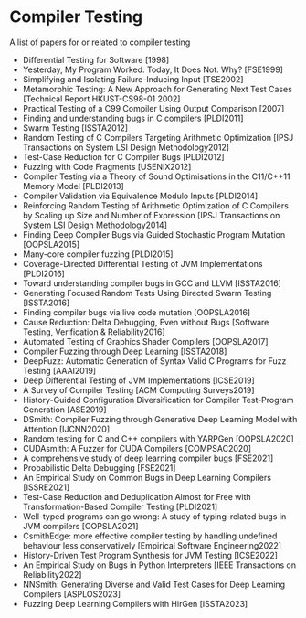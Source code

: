 # Compiler Testing
A list of papers for or related to compiler testing

+ Differential Testing for Software [1998]
+ Yesterday, My Program Worked. Today, It Does Not. Why? [FSE1999]
+ Simplifying and Isolating Failure-Inducing Input [TSE2002]
+ Metamorphic Testing: A New Approach for Generating Next Test Cases [Technical Report HKUST-CS98-01 2002]
+ Practical Testing of a C99 Compiler Using Output Comparison [2007]
+ Finding and understanding bugs in C compilers [PLDI2011]
+ Swarm Testing [ISSTA2012]
+ Random Testing of C Compilers Targeting Arithmetic Optimization [IPSJ Transactions on System LSI Design Methodology2012]
+ Test-Case Reduction for C Compiler Bugs [PLDI2012]
+ Fuzzing with Code Fragments [USENIX2012]
+ Compiler Testing via a Theory of Sound Optimisations in the C11/C++11 Memory Model [PLDI2013]
+ Compiler Validation via Equivalence Modulo Inputs [PLDI2014]
+ Reinforcing Random Testing of Arithmetic Optimization of C Compilers by Scaling up Size and Number of Expression [IPSJ Transactions on System LSI Design Methodology2014]
+ Finding Deep Compiler Bugs via Guided Stochastic Program Mutation [OOPSLA2015]
+ Many-core compiler fuzzing [PLDI2015]
+ Coverage-Directed Differential Testing of JVM Implementations [PLDI2016]
+ Toward understanding compiler bugs in GCC and LLVM [ISSTA2016]
+ Generating Focused Random Tests Using Directed Swarm Testing [ISSTA2016]
+ Finding compiler bugs via live code mutation [OOPSLA2016]
+ Cause Reduction: Delta Debugging, Even without Bugs [Software Testing, Verification & Reliability2016]
+ Automated Testing of Graphics Shader Compilers [OOPSLA2017]
+ Compiler Fuzzing through Deep Learning [ISSTA2018]
+ DeepFuzz: Automatic Generation of Syntax Valid C Programs for Fuzz Testing [AAAI2019]
+ Deep Differential Testing of JVM Implementations [ICSE2019]
+ A Survey of Compiler Testing [ACM Computing Surveys2019]
+ History-Guided Configuration Diversification for Compiler Test-Program Generation [ASE2019]
+ DSmith: Compiler Fuzzing through Generative Deep Learning Model with Attention [IJCNN2020]
+ Random testing for C and C++ compilers with YARPGen [OOPSLA2020]
+ CUDAsmith: A Fuzzer for CUDA Compilers [COMPSAC2020]
+ A comprehensive study of deep learning compiler bugs [FSE2021]
+ Probabilistic Delta Debugging [FSE2021]
+ An Empirical Study on Common Bugs in Deep Learning Compilers [ISSRE2021]
+ Test-Case Reduction and Deduplication Almost for Free with Transformation-Based Compiler Testing [PLDI2021]
+ Well-typed programs can go wrong: A study of typing-related bugs in JVM compilers [OOPSLA2021]
+ CsmithEdge: more effective compiler testing by handling undefined behaviour less conservatively [Empirical Software Engineering2022]
+ History-Driven Test Program Synthesis for JVM Testing [ICSE2022]
+ An Empirical Study on Bugs in Python Interpreters [IEEE Transactions on Reliability2022]
+ NNSmith: Generating Diverse and Valid Test Cases for Deep Learning Compilers [ASPLOS2023]
+ Fuzzing Deep Learning Compilers with HirGen [ISSTA2023]
